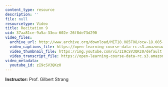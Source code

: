 ```yaml
---
content_type: resource
description: ''
file: null
resourcetype: Video
title: Recitation 9
uid: 37aa81ce-9a5a-33ea-602e-26f8de73d290
video_files:
  archive_url: http://www.archive.org/download/MIT18.085F08/ocw-18.085-f08-rec09_300k.mp4
  video_captions_file: https://open-learning-course-data-rc.s3.amazonaws.com/18-085-computational-science-and-engineering-i-fall-2008/3e29e314e89c59c0aa96e8e97da968e2_zI9cSV3QKz0.vtt
  video_thumbnail_file: https://img.youtube.com/vi/zI9cSV3QKz0/default.jpg
  video_transcript_file: https://open-learning-course-data-rc.s3.amazonaws.com/18-085-computational-science-and-engineering-i-fall-2008/237769a1acd1d4c3e96efcf3126fadfc_zI9cSV3QKz0.pdf
video_metadata:
  youtube_id: zI9cSV3QKz0
---
```


**Instructor:** Prof. Gilbert Strang